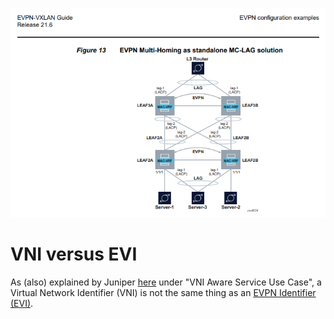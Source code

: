 ![plot](Fig13_evpn_mh.PNG)

# VNI versus EVI

As (also) explained by Juniper [here](https://www.juniper.net/documentation/us/en/software/junos/evpn-vxlan/topics/concept/vxlan-evpn-integration-overview.html) under "VNI Aware Service Use Case", a Virtual Network Identifier (VNI) is not the same thing as an [EVPN Identifier (EVI)](https://datatracker.ietf.org/doc/html/rfc7432#section-3).
